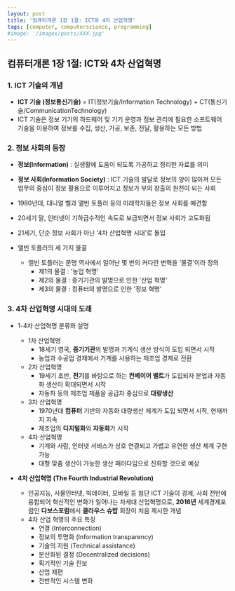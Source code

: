 ```yaml
---
layout: post
title: '컴퓨터개론 1장 1절: ICT와 4차 산업혁명'
tags: [computer, computerscience, programming]
#image: '/images/posts/XXX.jpg'
---
```


## 컴퓨터개론 1장 1절: ICT와 4차 산업혁명

### 1. ICT 기술의 개념
- **ICT 기술 (정보통신기술)** 
    = IT(정보기술/Information Technology) + CT(통신기술/CommunicationTechnology)
- ICT 기술은 정보 기기의 하드웨어 및 기기 운영과 정보 관리에 필요한 소프트웨어 기술을 이용하여 정보를 수집, 생산, 가공, 보존, 전달, 활용하는 모든 방법


### 2. 정보 사회의 등장
- **정보(Information)** : 실생활에 도움이 되도록 가공하고 정리한 자료를 의미
- **정보 사회(Information Society)** : ICT 기술의 발달로 정보의 양이 많아져 모든 업무의 중심이 정보 활용으로 이루어지고 정보가 부의 창출의 원천이 되는 사회
- 1980년대, 대니얼 벨과 앨빈 토플러 등의 미래학자들은 정보 사회를 예견함
- 20세기 말, 인터넷이 기하급수적인 속도로 보급되면서 정보 사회가 고도화됨
- 21세기, 단순 정보 사회가 아닌 '4차 산업혁명 시대'로 돌입

- 앨빈 토플러의 세 가지 물결
  - 앨빈 토플러는 문명 역사에서 일어난 몇 번의 커다란 변혁을 '물결'이라 정의
    - 제1의 물결 : '농업 혁명'
    - 제2의 물결 : 증기기관의 발명으로 인한 '산업 혁명'
    - 제3의 물결 : 컴퓨터의 발명으로 인한 '정보 혁명'


### 3. 4차 산업혁명 시대의 도래
- 1-4차 산업혁명 분류와 설명
  - 1차 산업혁명
    - 18세기 영국, **증기기관**의 발명과 기계식 생산 방식이 도입 되면서 시작
    - 농업과 수공업 경제에서 기계를 사용하는 제조업 경제로 전환
  - 2차 산업혁명
    - 19세기 초반, **전기**를 바탕으로 하는 **컨베이어 벨트**가 도입되자 분업과 자동화 생산이 확대되면서 시작
    - 자동차 등의 제조업 제품을 공급자 중심으로 **대량생산**
  - 3차 산업혁명
    - 1970년대 **컴퓨터** 기반의 자동화 대량생산 체계가 도입 되면서 시작, 현재까지 지속
    - 제조업의 **디지털화**와 **자동화**가 시작
  - 4차 산업혁명
    - 기계와 사람, 인터넷 서비스가 상호 연결되고 가볍고 유연한 생산 체계 구현 가능
    - 대형 맞춤 생산이 가능한 생산 패러다임으로 진화할 것으로 예상

- **4차 산업혁명 (The Fourth Industrial Revolution)**
  - 인공지능, 사물인터넷, 빅데이터, 모바일 등 첨단 ICT 기술이 경제, 사회 전반에 융합되어 혁신적인 변화가 일어나는 차세대 산업혁명으로, **2016년** 세계경제포럼인 **다보스포럼**에서 **클라우스 슈밥** 회장이 처음 제시한 개념
  - 4차 산업 혁명의 주요 특징
    - 연결 (Interconnection)
    - 정보의 투명화 (Information transparency)
    - 기술의 지원 (Technical assistance)
    - 분산화된 결정 (Decentralized decisions)
    - 획기적인 기술 진보
    - 산업 재편
    - 전반적인 시스템 변화
